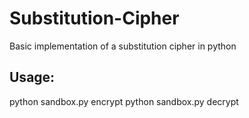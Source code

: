 # Substitution-Cipher
Basic implementation of a substitution cipher in python

## Usage:
python sandbox.py encrypt <keyword> <phrase>
python sandbox.py decrypt <keyword> <phrase>
